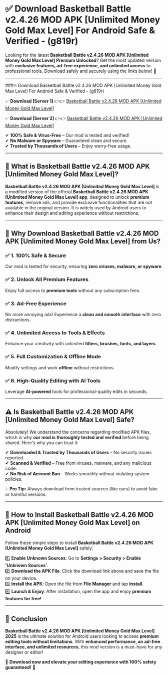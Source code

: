 
# ✅ Download Basketball Battle v2.4.26 MOD APK [Unlimited Money Gold Max Level] For Android Safe & Verified -  (g819r) 

Looking for the latest **Basketball Battle v2.4.26 MOD APK [Unlimited Money Gold Max Level] Premium Unlocked**? Get the most updated version with **exclusive features, ad-free experience, and unlimited access** to professional tools. Download safely and securely using the links below! 🚀  

---

###🔥 Download Basketball Battle v2.4.26 MOD APK [Unlimited Money Gold Max Level] For Android Safe & Verified -  (g819r)  

✅ **Download [Server 1]** 👉👉 [Basketball Battle v2.4.26 MOD APK [Unlimited Money Gold Max Level] ](https://apkcomod.com?title=Basketball_Battle_v2.4.26_MOD_APK_[Unlimited_Money_Gold_Max_Level])  

✅ **Download [Server 2]** 👉👉 [Basketball Battle v2.4.26 MOD APK [Unlimited Money Gold Max Level] ](https://apkcomod.com?title=Basketball_Battle_v2.4.26_MOD_APK_[Unlimited_Money_Gold_Max_Level])  

✔ **100% Safe & Virus-Free** – Our mod is tested and verified!  
✔ **No Malware or Spyware** – Guaranteed clean and secure.  
✔ **Trusted by Thousands of Users** – Enjoy worry-free usage.  

---

## 📌 What is Basketball Battle v2.4.26 MOD APK [Unlimited Money Gold Max Level]?  

**Basketball Battle v2.4.26 MOD APK [Unlimited Money Gold Max Level]** is a modified version of the official **Basketball Battle v2.4.26 MOD APK [Unlimited Money Gold Max Level] app**, designed to unlock **premium features**, remove ads, and provide exclusive functionalities that are not available in the original version. It is widely used by Android users to enhance their design and editing experience without restrictions.  

---

## 🌟 Why Download Basketball Battle v2.4.26 MOD APK [Unlimited Money Gold Max Level] from Us?  

### ✅ 1. 100% Safe & Secure  
Our mod is tested for security, ensuring **zero viruses, malware, or spyware**.  

### ✅ 2. Unlock All Premium Features  
Enjoy full access to **premium tools** without any subscription fees.  

### ✅ 3. Ad-Free Experience  
No more annoying ads! Experience a **clean and smooth interface** with zero distractions.  

### ✅ 4. Unlimited Access to Tools & Effects  
Enhance your creativity with unlimited **filters, brushes, fonts, and layers**.  

### ✅ 5. Full Customization & Offline Mode  
Modify settings and work **offline** without restrictions.  

### ✅ 6. High-Quality Editing with AI Tools  
Leverage **AI-powered** tools for professional-quality edits in seconds.  

---

## ⚠️ Is Basketball Battle v2.4.26 MOD APK [Unlimited Money Gold Max Level] Safe?  

Absolutely! We understand the concerns regarding modified APK files, which is why **our mod is thoroughly tested and verified** before being shared. Here's why you can trust it:  

✔ **Downloaded & Trusted by Thousands of Users** – No security issues reported.  
✔ **Scanned & Verified** – Free from viruses, malware, and any malicious code.  
✔ **No Risk of Account Ban** – Works smoothly without violating system policies.  

💡 **Pro Tip:** Always download from trusted sources (like ours) to avoid fake or harmful versions.  

---

## 📲 How to Install Basketball Battle v2.4.26 MOD APK [Unlimited Money Gold Max Level] on Android  

Follow these simple steps to install **Basketball Battle v2.4.26 MOD APK [Unlimited Money Gold Max Level]** safely:  

1️⃣ **Enable Unknown Sources**: Go to **Settings > Security > Enable 'Unknown Sources'**.  
2️⃣ **Download the APK File**: Click the download link above and save the file on your device.  
3️⃣ **Install the APK**: Open the file from **File Manager** and tap **Install**.  
4️⃣ **Launch & Enjoy**: After installation, open the app and enjoy **premium features for free!**  

---

## 🚀 Conclusion  

**Basketball Battle v2.4.26 MOD APK [Unlimited Money Gold Max Level] 2025** is the ultimate solution for Android users looking to access **premium editing tools without limitations**. With **enhanced performance, an ad-free interface, and unlimited resources**, this mod version is a must-have for any designer or editor!  

🔻 **Download now and elevate your editing experience with 100% safety guaranteed!** 🔻  

